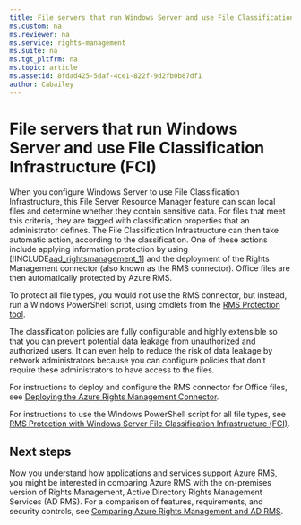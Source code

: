 ```yaml
---
title: File servers that run Windows Server and use File Classification Infrastructure (FCI)
ms.custom: na
ms.reviewer: na
ms.service: rights-management
ms.suite: na
ms.tgt_pltfrm: na
ms.topic: article
ms.assetid: 8fdad425-5daf-4ce1-822f-9d2fb0b87df1
author: Cabailey
---
```


# <a name="BKMK_FCIIntro"></a>File servers that run Windows Server and use File Classification Infrastructure (FCI)

When you configure Windows Server to use File Classification Infrastructure, this File Server Resource Manager feature can scan local files and determine whether they contain sensitive data. For files that meet this criteria, they are tagged with classification properties that an administrator defines. The File Classification Infrastructure can then take automatic action, according to the classification. One of these actions include applying information protection by using [!INCLUDE[aad_rightsmanagement_1](../includes/aad_rightsmanagement_1_md.md)] and the deployment of the Rights Management connector (also known as the RMS connector). Office files are then automatically protected by Azure RMS.

To protect all file types, you would not use the RMS connector, but instead, run a Windows PowerShell script, using cmdlets from the [RMS Protection tool](https://www.microsoft.com/en-us/download/details.aspx?id=47256).

The classification policies are fully configurable and highly extensible so that you can prevent potential data leakage from unauthorized and authorized users. It can even help to reduce the risk of data leakage by network administrators because you can configure policies that don’t require these administrators to have access to the files.

For instructions to deploy and configure the RMS connector for Office files, see [Deploying the Azure Rights Management Connector](deploying-the-azure-rights-management-connector.md).

For instructions to use the Windows PowerShell script for all file types, see [RMS Protection with Windows Server File Classification Infrastructure &#40;FCI&#41;](rms-protection-with-windows-server-file-classification-infrastructure-fci.md).



## Next steps
Now you understand how applications and services support Azure RMS, you might be interested in comparing Azure RMS with the on-premises version of Rights Management, Active Directory Rights Management Services (AD RMS). For a comparison of features, requirements, and security controls, see [Comparing Azure Rights Management and AD RMS](comparing-azure-rights-management-and-ad-rms.md).


